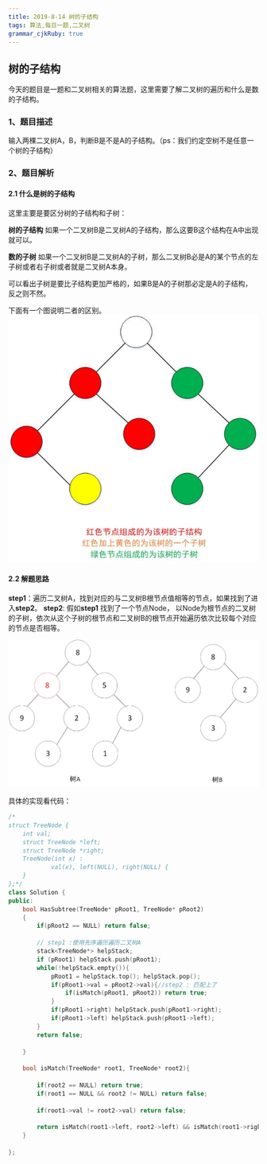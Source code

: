 ```yaml
---
title: 2019-8-14 树的子结构
tags: 算法,每日一题,二叉树
grammar_cjkRuby: true
---
```


## 树的子结构
今天的题目是一题和二叉树相关的算法题，这里需要了解二叉树的遍历和什么是数的子结构。

### 1、题目描述
输入两棵二叉树A，B，判断B是不是A的子结构。（ps：我们约定空树不是任意一个树的子结构）

### 2、题目解析

#### 2.1 什么是树的子结构

这里主要是要区分树的子结构和子树：

**树的子结构** 如果一个二叉树B是二叉树A的子结构，那么这要B这个结构在A中出现就可以。

**数的子树** 如果一个二叉树B是二叉树A的子树，那么二叉树B必是A的某个节点的左子树或者右子树或者就是二叉树A本身。

可以看出子树是要比子结构更加严格的，如果B是A的子树那必定是A的子结构，反之则不然。

下面有一个图说明二者的区别。
![树的子树和子结构](../../图/每日一题/树的子结构/树的子结构.jpg)

#### 2.2 解题思路
**step1**：遍历二叉树A，找到对应的与二叉树B根节点值相等的节点，如果找到了进入**step2**。
**step2**: 假如**step1** 找到了一个节点Node， 以Node为根节点的二叉树的子树，依次从这个子树的根节点和二叉树B的根节点开始遍历依次比较每个对应的节点是否相等。

![树的子结构步骤图](../../图/每日一题/树的子结构/树的子结构步骤图.jpg)

具体的实现看代码：

``` C++
/*
struct TreeNode {
	int val;
	struct TreeNode *left;
	struct TreeNode *right;
	TreeNode(int x) :
			val(x), left(NULL), right(NULL) {
	}
};*/
class Solution {
public:
    bool HasSubtree(TreeNode* pRoot1, TreeNode* pRoot2)
    {
        if(pRoot2 == NULL) return false;
        
        // step1 :使用先序遍历遍历二叉树A
        stack<TreeNode*> helpStack;
        if (pRoot1) helpStack.push(pRoot1);
        while(!helpStack.empty()){
            pRoot1 = helpStack.top(); helpStack.pop();
            if(pRoot1->val = pRoot2->val){//step2 : 匹配上了
                if(isMatch(pRoot1, pRoot2)) return true;
            }
            if(pRoot1->right) helpStack.push(pRoot1->right);
            if(pRoot1->left) helpStack.push(pRoot1->left);
        }
        return false;
        
    }
    
    bool isMatch(TreeNode* root1, TreeNode* root2){
        
        if(root2 == NULL) return true;
        if(root1 == NULL && root2 != NULL) return false;
        
        if(root1->val != root2->val) return false;

        return isMatch(root1->left, root2->left) && isMatch(root1->right, root2->right);
    }
    
};

```



